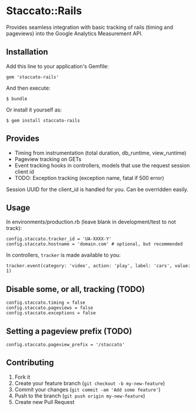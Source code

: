 # Staccato::Rails

Provides seamless integration with basic tracking of rails (timing and pageviews)
into the Google Analytics Measurement API.

## Installation

Add this line to your application's Gemfile:

    gem 'staccato-rails'

And then execute:

    $ bundle

Or install it yourself as:

    $ gem install staccato-rails

## Provides

* Timing from instrumentation (total duration, db_runtime, view_runtime)
* Pageview tracking on GETs
* Event tracking hooks in controllers, models that use the request session client id
* TODO: Exception tracking (exception name, fatal if 500 error)

Session UUID for the client_id is handled for you. Can be overridden easily.

## Usage

In environments/production.rb (leave blank in development/test to not track):

    config.staccato.tracker_id = 'UA-XXXX-Y'
    config.staccato.hostname = 'domain.com' # optional, but recommended

In controllers, `tracker` is made available to you:

    tracker.event(category: 'video', action: 'play', label: 'cars', value: 1)

## Disable some, or all, tracking (TODO)

    config.staccato.timing = false
    config.staccato.pageviews = false
    config.staccato.exceptions = false

## Setting a pageview prefix (TODO)

    config.staccato.pageview_prefix = '/staccato'

## Contributing

1. Fork it
2. Create your feature branch (`git checkout -b my-new-feature`)
3. Commit your changes (`git commit -am 'Add some feature'`)
4. Push to the branch (`git push origin my-new-feature`)
5. Create new Pull Request
